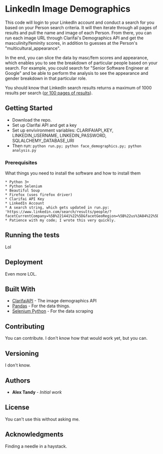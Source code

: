 # LinkedIn Image Demographics

This code will login to your LinkedIn account and conduct a search for you based on your Person search criteria. It will then iterate through all pages of results and pull the name and image of each Person. From there, you can run each image URL through Clarifai's Demographics API and get the masculinity/feminity scores, in addition to guesses at the Person's "multicultural_appearance". 

In the end, you can slice the data by masc/fem scores and appearance, which enables you to see the breakdown of particular people based on your search. For example, you could search for "Senior Software Engineer at Google" and be able to perform the analysis to see the appearance and gender breakdown in that particular role.

You should know that LinkedIn search results returns a maximum of 1000 results per search ([or 100 pages of results](https://www.linkedin.com/help/linkedin/answer/129?linkId=100000003284285)). 

## Getting Started

* Download the repo.
* Set up Clarifai API and get a key
* Set up envivironment variables: CLARIFAIAPI_KEY, LINKEDIN_USERNAME, LINKEDIN_PASSWORD, SQLALCHEMY_DATABASE_URI
* Then run: 
    ```python run.py; python face_demographics.py; python analysis.py```

### Prerequisites

What things you need to install the software and how to install them

```
* Python 3+
* Python Selenium
* Beautiful Soup
* Firefox (uses firefox driver)
* Clarifai API Key
* LinkedIn Account
* A search string, which gets updated in run.py: 'https://www.linkedin.com/search/results/people/?facetCurrentCompany=%5B%221441%22%5D&facetGeoRegion=%5B%22us%3A84%22%5D&keywords=Senior%20Software%20Engineer&origin=FACETED_SEARCH'. 
* Patience with my code; I wrote this very quickly. 
```

## Running the tests

Lol

## Deployment

Even more LOL.

## Built With

* [ClarifaiAPI](http://www.clarifai.com) - The image demographics API
* [Pandas](https://pandas.pydata.org/) - For the data things.
* [Selenium Python](https://selenium-python.readthedocs.io/index.html) - For the data scraping

## Contributing

You can contribute. I don't know how that would work yet, but you can. 

## Versioning

I don't know.

## Authors

* **Alex Tandy** - *Initial work*


## License

You can't use this without asking me.

## Acknowledgments

Finding a needle in a haystack.
